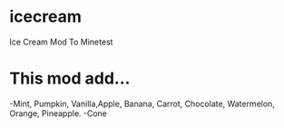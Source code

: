# icecream
Ice Cream Mod To Minetest


# This mod add...
-Mint, Pumpkin, Vanilla,Apple, Banana, Carrot, Chocolate, Watermelon, Orange, Pineapple.
-Cone
